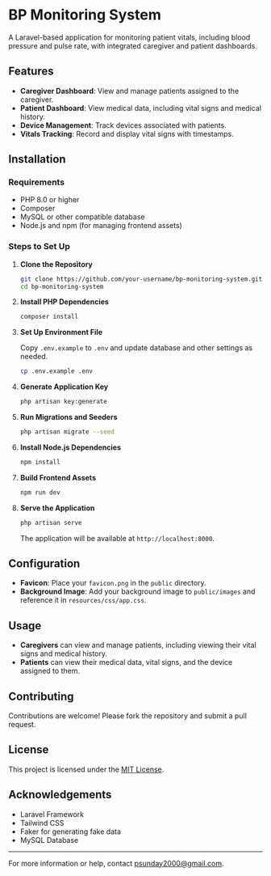 # BP Monitoring System

A Laravel-based application for monitoring patient vitals, including blood pressure and pulse rate, with integrated caregiver and patient dashboards.

## Features

- **Caregiver Dashboard**: View and manage patients assigned to the caregiver.
- **Patient Dashboard**: View medical data, including vital signs and medical history.
- **Device Management**: Track devices associated with patients.
- **Vitals Tracking**: Record and display vital signs with timestamps.

## Installation

### Requirements

- PHP 8.0 or higher
- Composer
- MySQL or other compatible database
- Node.js and npm (for managing frontend assets)

### Steps to Set Up

1. **Clone the Repository**

   ```bash
   git clone https://github.com/your-username/bp-monitoring-system.git
   cd bp-monitoring-system
   ```

2. **Install PHP Dependencies**

   ```bash
   composer install
   ```

3. **Set Up Environment File**

   Copy `.env.example` to `.env` and update database and other settings as needed.

   ```bash
   cp .env.example .env
   ```

4. **Generate Application Key**

   ```bash
   php artisan key:generate
   ```

5. **Run Migrations and Seeders**

   ```bash
   php artisan migrate --seed
   ```

6. **Install Node.js Dependencies**

   ```bash
   npm install
   ```

7. **Build Frontend Assets**

   ```bash
   npm run dev
   ```

8. **Serve the Application**

   ```bash
   php artisan serve
   ```

   The application will be available at `http://localhost:8000`.

## Configuration

- **Favicon**: Place your `favicon.png` in the `public` directory.
- **Background Image**: Add your background image to `public/images` and reference it in `resources/css/app.css`.

## Usage

- **Caregivers** can view and manage patients, including viewing their vital signs and medical history.
- **Patients** can view their medical data, vital signs, and the device assigned to them.

## Contributing

Contributions are welcome! Please fork the repository and submit a pull request.

## License

This project is licensed under the [MIT License](LICENSE).

## Acknowledgements

- Laravel Framework
- Tailwind CSS
- Faker for generating fake data
- MySQL Database

---

For more information or help, contact [psunday2000@gmail.com](mailto:psunday2000@gmail.com).
